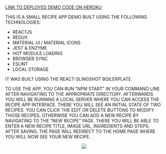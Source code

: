 <p>

<a href="https://recipe-app-demo-slingshot.herokuapp.com/"> LINK TO DEPLOYED DEMO CODE ON HEROKU </a>

THIS IS A SMALL RECIPE APP DEMO BUILT USING THE FOLLOWING TECHNOLOGIES:
- REACTJS
- REDUX
- MATERIAL UI / MATERIAL ICONS
- JEST & ENZYME
- HOT MODULE LOADING
- BROWSER SYNC
- ESLINT
- LOCAL STORAGE

IT WAS BUILT USING THE REACT-SLINGSHOT BOILERPLATE

TO USE THE APP, YOU CAN RUN "NPM START" IN YOUR COMMAND LINE AFTER NAVIGATING TO THE APPROPRIATE DIRECTORY. AFTERWARDS YOU WILL BE RUNNING A LOCAL SERVER WHERE YOU CAN ACCESS THE RECIPE APP INTERFACE. THERE YOU WILL SEE AN INITIAL STATE OF TWO RECIPES. YOU CAN CLICK THE EDIT OR DELETE BUTTONS TO MODIFY THOSE RECIPES, OTHERWISE YOU CAN ADD A NEW RECIPE BY NAVIGATING TO THE "NEW RECIPE" PAGE. THERE YOU WILL BE ABLE TO ENTER A NEW RECIPE TITLE, IMAGE URL, INGREDIENTS AND STEPS. AFTER SAVING, THE PAGE WILL REDIRECT TO THE HOME PAGE WHERE YOU WILL NOW SEE YOUR NEW RECIPE.
</p>


<p align="center">
  <img src="https://cloud.githubusercontent.com/assets/3129129/22811426/bb69dc06-ef0c-11e6-8092-a0bea9060b35.png"/>
</p>